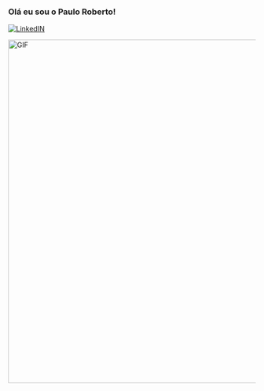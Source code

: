 ### Olá eu sou o Paulo Roberto! 


[![LinkedIN](https://img.shields.io/badge/LinkedIn-0077B5?style=for-the-badge&logo=linkedin&logoColor=white)](https://www.linkedin.com/in/pcastroneto/)

<img hight="300" width="700" alt="GIF" align="center" src="https://github.com/Pcastroneto/Pcastroneto/assets/code-moment.gif">
